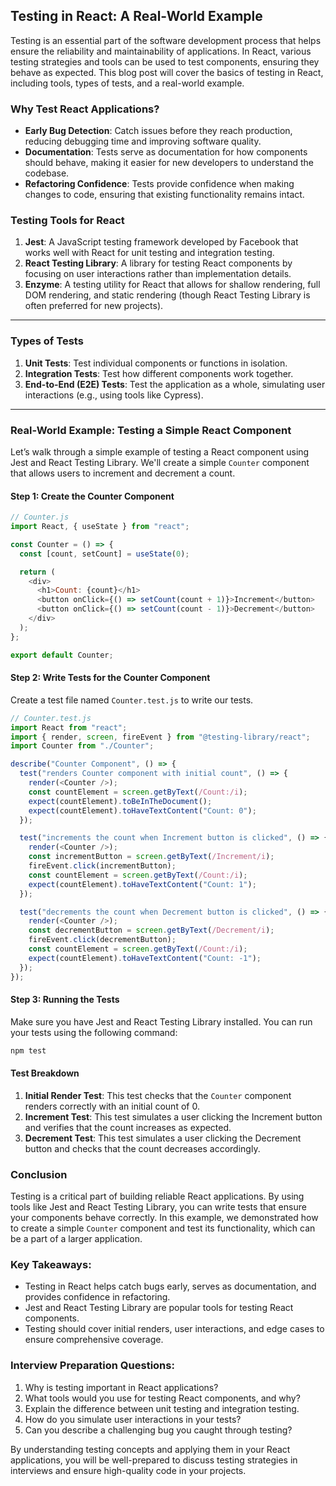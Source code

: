 ## Testing in React: A Real-World Example

Testing is an essential part of the software development process that helps ensure the reliability and maintainability of applications. In React, various testing strategies and tools can be used to test components, ensuring they behave as expected. This blog post will cover the basics of testing in React, including tools, types of tests, and a real-world example.

### Why Test React Applications?

- **Early Bug Detection**: Catch issues before they reach production, reducing debugging time and improving software quality.
- **Documentation**: Tests serve as documentation for how components should behave, making it easier for new developers to understand the codebase.
- **Refactoring Confidence**: Tests provide confidence when making changes to code, ensuring that existing functionality remains intact.

### Testing Tools for React

1. **Jest**: A JavaScript testing framework developed by Facebook that works well with React for unit testing and integration testing.
2. **React Testing Library**: A library for testing React components by focusing on user interactions rather than implementation details.
3. **Enzyme**: A testing utility for React that allows for shallow rendering, full DOM rendering, and static rendering (though React Testing Library is often preferred for new projects).

---

### Types of Tests

1. **Unit Tests**: Test individual components or functions in isolation.
2. **Integration Tests**: Test how different components work together.
3. **End-to-End (E2E) Tests**: Test the application as a whole, simulating user interactions (e.g., using tools like Cypress).

---

### Real-World Example: Testing a Simple React Component

Let’s walk through a simple example of testing a React component using Jest and React Testing Library. We'll create a simple `Counter` component that allows users to increment and decrement a count.

#### Step 1: Create the Counter Component

```javascript
// Counter.js
import React, { useState } from "react";

const Counter = () => {
  const [count, setCount] = useState(0);

  return (
    <div>
      <h1>Count: {count}</h1>
      <button onClick={() => setCount(count + 1)}>Increment</button>
      <button onClick={() => setCount(count - 1)}>Decrement</button>
    </div>
  );
};

export default Counter;
```

#### Step 2: Write Tests for the Counter Component

Create a test file named `Counter.test.js` to write our tests.

```javascript
// Counter.test.js
import React from "react";
import { render, screen, fireEvent } from "@testing-library/react";
import Counter from "./Counter";

describe("Counter Component", () => {
  test("renders Counter component with initial count", () => {
    render(<Counter />);
    const countElement = screen.getByText(/Count:/i);
    expect(countElement).toBeInTheDocument();
    expect(countElement).toHaveTextContent("Count: 0");
  });

  test("increments the count when Increment button is clicked", () => {
    render(<Counter />);
    const incrementButton = screen.getByText(/Increment/i);
    fireEvent.click(incrementButton);
    const countElement = screen.getByText(/Count:/i);
    expect(countElement).toHaveTextContent("Count: 1");
  });

  test("decrements the count when Decrement button is clicked", () => {
    render(<Counter />);
    const decrementButton = screen.getByText(/Decrement/i);
    fireEvent.click(decrementButton);
    const countElement = screen.getByText(/Count:/i);
    expect(countElement).toHaveTextContent("Count: -1");
  });
});
```

#### Step 3: Running the Tests

Make sure you have Jest and React Testing Library installed. You can run your tests using the following command:

```bash
npm test
```

#### Test Breakdown

1. **Initial Render Test**: This test checks that the `Counter` component renders correctly with an initial count of 0.
2. **Increment Test**: This test simulates a user clicking the Increment button and verifies that the count increases as expected.
3. **Decrement Test**: This test simulates a user clicking the Decrement button and checks that the count decreases accordingly.

### Conclusion

Testing is a critical part of building reliable React applications. By using tools like Jest and React Testing Library, you can write tests that ensure your components behave correctly. In this example, we demonstrated how to create a simple `Counter` component and test its functionality, which can be a part of a larger application.

### Key Takeaways:

- Testing in React helps catch bugs early, serves as documentation, and provides confidence in refactoring.
- Jest and React Testing Library are popular tools for testing React components.
- Testing should cover initial renders, user interactions, and edge cases to ensure comprehensive coverage.

### Interview Preparation Questions:

1. Why is testing important in React applications?
2. What tools would you use for testing React components, and why?
3. Explain the difference between unit testing and integration testing.
4. How do you simulate user interactions in your tests?
5. Can you describe a challenging bug you caught through testing?

By understanding testing concepts and applying them in your React applications, you will be well-prepared to discuss testing strategies in interviews and ensure high-quality code in your projects.
